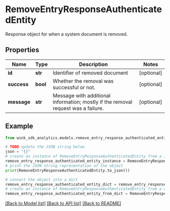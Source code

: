# RemoveEntryResponseAuthenticatedEntity

Response object for when a system document is removed.

## Properties

Name | Type | Description | Notes
------------ | ------------- | ------------- | -------------
**id** | **str** | Identifier of removed document | [optional] 
**success** | **bool** | Whether the removal was successful or not. | [optional] 
**message** | **str** | Message with additional information; mostly if the removal request was a failure. | [optional] 

## Example

```python
from wink_sdk_analytics.models.remove_entry_response_authenticated_entity import RemoveEntryResponseAuthenticatedEntity

# TODO update the JSON string below
json = "{}"
# create an instance of RemoveEntryResponseAuthenticatedEntity from a JSON string
remove_entry_response_authenticated_entity_instance = RemoveEntryResponseAuthenticatedEntity.from_json(json)
# print the JSON string representation of the object
print(RemoveEntryResponseAuthenticatedEntity.to_json())

# convert the object into a dict
remove_entry_response_authenticated_entity_dict = remove_entry_response_authenticated_entity_instance.to_dict()
# create an instance of RemoveEntryResponseAuthenticatedEntity from a dict
remove_entry_response_authenticated_entity_from_dict = RemoveEntryResponseAuthenticatedEntity.from_dict(remove_entry_response_authenticated_entity_dict)
```
[[Back to Model list]](../README.md#documentation-for-models) [[Back to API list]](../README.md#documentation-for-api-endpoints) [[Back to README]](../README.md)



